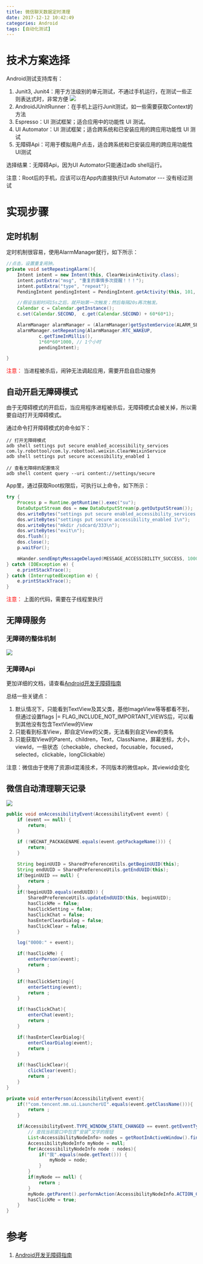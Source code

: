 ```yaml
---
title: 微信聊天数据定时清理
date: 2017-12-12 10:42:49
categories: Android
tags: [自动化测试]
---
```


# 技术方案选择

Android测试支持库有：

1. Junit3, Junit4：用于方法级别的单元测试，不通过手机运行，在测试一些正则表达式时，非常方便
    ![](1.png)
2. AndroidJUnitRunner：在手机上运行Junit测试，如一些需要获取Context的方法
2. Espresso：UI 测试框架；适合应用中的功能性 UI 测试。
3. UI Automator：UI 测试框架；适合跨系统和已安装应用的跨应用功能性 UI 测试
4. 无障碍Api：可用于模拟用户点击，适合跨系统和已安装应用的跨应用功能性UI测试

选择结果：无障碍Api，因为UI Automator只能通过adb shell运行。

注意：Root后的手机，应该可以在App内直接执行UI Automator --- 没有经过测试

# 实现步骤

## 定时机制

定时机制很容易，使用AlarmManager就行，如下所示：
```java
//点击，设置重复闹钟。
private void setRepeatingAlarm(){
    Intent intent = new Intent(this, ClearWeixinActivity.class);
    intent.putExtra("msg", "重复的事情多次提醒！！！");
    intent.putExtra("type", "repeat");
    PendingIntent pendingIntent = PendingIntent.getActivity(this, 101, intent, 0);

    //假设当前时间15s之后，就开始第一次触发；然后每隔20s再次触发。
    Calendar c = Calendar.getInstance();
    c.set(Calendar.SECOND,  c.get(Calendar.SECOND) + 60*60*1);

    AlarmManager alarmManager = (AlarmManager)getSystemService(ALARM_SERVICE);
    alarmManager.setRepeating(AlarmManager.RTC_WAKEUP,
            c.getTimeInMillis(),
            1*60*60*1000, // 1个小时
            pendingIntent);

}
```

<font color="#ff0000">注意：</font> 当进程被杀后，闹钟无法调起应用，需要开启自启动服务

## 自动开启无障碍模式

由于无障碍模式的开启后，当应用程序进程被杀后，无障碍模式会被关掉，所以需要自动打开无障碍模式。

通过命令打开障碍模式的命令如下：

```commandline
// 打开无障碍模式
adb shell settings put secure enabled_accessibility_services com.ly.robottool/com.ly.robottool.weixin.ClearWeixinService
adb shell settings put secure accessibility_enabled 1

// 查看无障碍的配置情况
adb shell content query --uri content://settings/secure
```
App里，通过获取Root权限后，可执行以上命令，如下所示：

```java
try {
    Process p = Runtime.getRuntime().exec("su");
    DataOutputStream dos = new DataOutputStream(p.getOutputStream());
    dos.writeBytes("settings put secure enabled_accessibility_services com.ly.robottool/com.ly.robottool.weixin.ClearWeixinService\n");
    dos.writeBytes("settings put secure accessibility_enabled 1\n");
    dos.writeBytes("mkdir /sdcard/333\n");
    dos.writeBytes("exit\n");
    dos.flush();
    dos.close();
    p.waitFor();

    mHander.sendEmptyMessageDelayed(MESSAGE_ACCESSIBILITY_SUCCESS, 1000*1);
} catch (IOException e) {
    e.printStackTrace();
} catch (InterruptedException e) {
    e.printStackTrace();
}
```

<font color="#ff0000">注意：</font> 上面的代码，需要在子线程里执行

## 无障碍服务

### 无障碍的整体机制

![](无障碍服务框架.png)

### 无障碍Api

更加详细的文档，请查看[Android开发无障碍指南](http://informationaccessibilityassociation.github.io/androidAccessibility/services.htm#act-for-users)

总结一些关键点：

1. 默认情况下，只能看到TextView及其父类，基他ImageView等等都看不到，但通过设置flags |= FLAG_INCLUDE_NOT_IMPORTANT_VIEWS后，可以看到其他没有包含TextView的View
2. 只能看到标准View，即自定View的父类，无法看到自定View的类名
3. 只能获取View的Parent，children，Text，ClassName，屏幕坐标，大小，viewId，一些状态（checkable，checked，focusable，focused，selected，clickable，longClickable）

注意：微信由于使用了资源id混淆技术，不同版本的微信apk，其viewid会变化

## 微信自动清理聊天记录

![](清理流程.png)

```java
public void onAccessibilityEvent(AccessibilityEvent event) {
    if (event == null) {
        return;
    }

    if (!WECHAT_PACKAGENAME.equals(event.getPackageName())) {
        return;
    }

    String beginUUID = SharedPreferenceUtils.getBeginUUID(this);
    String endUUID = SharedPreferenceUtils.getEndUUID(this);
    if(beginUUID == null) {
        return ;
    }
    if(!beginUUID.equals(endUUID)) {
        SharedPreferenceUtils.updateEndUUID(this, beginUUID);
        hasClickMe = false;
        hasClickSetting = false;
        hasClickChat = false;
        hasEnterClearDialog = false;
        hasClickClear = false;
    }

    log("0000:" + event);

    if(!hasClickMe) {
        enterPerson(event);
        return ;
    }

    if(!hasClickSetting){
        enterSetting(event);
        return ;
    }

    if(!hasClickChat){
        enterChat(event);
        return ;
    }

    if(!hasEnterClearDialog){
        enterClearDialog(event);
        return ;
    }

    if(!hasClickClear){
        clickClear(event);
        return ;
    }
}

private void enterPerson(AccessibilityEvent event){
    if(!"com.tencent.mm.ui.LauncherUI".equals(event.getClassName())){
        return ;
    }

    if(AccessibilityEvent.TYPE_WINDOW_STATE_CHANGED == event.getEventType()){
        // 查找当前窗口中包含“安装”文字的按钮
        List<AccessibilityNodeInfo> nodes = getRootInActiveWindow().findAccessibilityNodeInfosByViewId("com.tencent.mm:id/c3f");
        AccessibilityNodeInfo myNode = null;
        for(AccessibilityNodeInfo node : nodes){
            if("我".equals(node.getText())) {
                myNode = node;
            }
        }
        if(myNode == null) {
            return ;
        }
        myNode.getParent().performAction(AccessibilityNodeInfo.ACTION_CLICK);
        hasClickMe = true;
    }
}
```

# 参考

1. [Android开发无障碍指南](http://informationaccessibilityassociation.github.io/androidAccessibility/services.htm#act-for-users)
